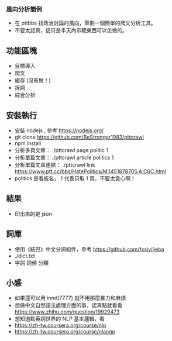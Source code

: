 ### 風向分析簡例

 - 在 pttbbs 找政治討論的風向，草劃一個簡單的爬文分析工具。
 - 不要太認真，這只是半天內示範東西可以怎做的。

## 功能區塊

 - 目標導入
 - 爬文
 - 緩存 (沒有做！)
 - 拆詞
 - 綜合分析

## 安裝執行

 - 安裝 nodejs , 參考 https://nodejs.org/
 - git clone https://github.com/BeStronger1983/pttcrawl
 - npm install
 - 分析多頁文章： ./pttcrawl page politic 1
 - 分析單篇文章： ./pttcrawl article politics 1 
 - 分析單篇文章連結： ./pttcrawl link https://www.ptt.cc/bbs/HatePolitics/M.1451878705.A.C6C.html
 - politics 是看板名， 1 代表只取 1 頁，不要太貪心啊！

## 結果
 - 印出來的是 json 

## 詞庫

 - 使用《結巴》中文分詞組件，參考 https://github.com/fxsjy/jieba
 - ./dict.txt 
 - 字詞 詞頻 分類

## 小感

 - 如果還可以用 innd(7777) 就不用那麼暴力和麻煩
 - 想做中文自然語法處理方面的事，認真點就看看 https://www.zhihu.com/question/19929473
 - 想知道點英詞世界的 NLP 基本邏輯，看 
 - https://zh-tw.coursera.org/course/nlp
 - https://zh-tw.coursera.org/course/nlangp